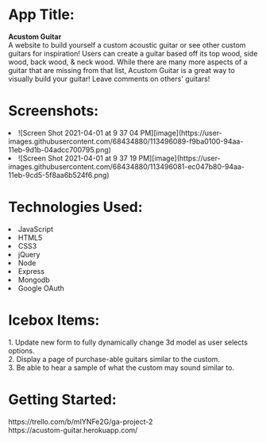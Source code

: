 <h1>App Title:</h1> 
<strong>Acustom Guitar</strong> <br/>
A website to build yourself a custom acoustic guitar or see other custom guitars for inspiration! Users can create a guitar based off its top wood, side wood, back wood, & neck wood. While there are many more aspects of a guitar that are missing from that list, Acustom Guitar is a great way to visually build your guitar! Leave comments on others' guitars!

<h1>Screenshots:</h1>
<li>
  ![Screen Shot 2021-04-01 at 9 37 04 PM][image](https://user-images.githubusercontent.com/68434880/113496089-f9ba0100-94aa-11eb-9d1b-04adcc700795.png)
</li>
<li>
  ![Screen Shot 2021-04-01 at 9 37 19 PM][image](https://user-images.githubusercontent.com/68434880/113496081-ec047b80-94aa-11eb-9cd5-5f8aa6b524f6.png)
</li>



<h1>Technologies Used:</h1>
<li>JavaScript</li> 
<li>HTML5</li> 
<li>CSS3</li> 
<li>jQuery</li> 
<li>Node</li> 
<li>Express</li> 
<li>Mongodb</li> 
<li>Google OAuth</li> 

<h1>Icebox Items:</h1>
1. Update new form to fully dynamically change 3d model as user selects options. <br/>
2. Display a page of purchase-able guitars similar to the custom. <br/>
3. Be able to hear a sample of what the custom may sound similar to. <br/>

<h1>Getting Started:</h1>
https://trello.com/b/mIYNFe2G/ga-project-2 <br/>
https://acustom-guitar.herokuapp.com/
